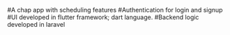 #A chap app with scheduling features
#Authentication for login and signup
#UI developed in flutter framework; dart language.
#Backend logic developed in laravel
